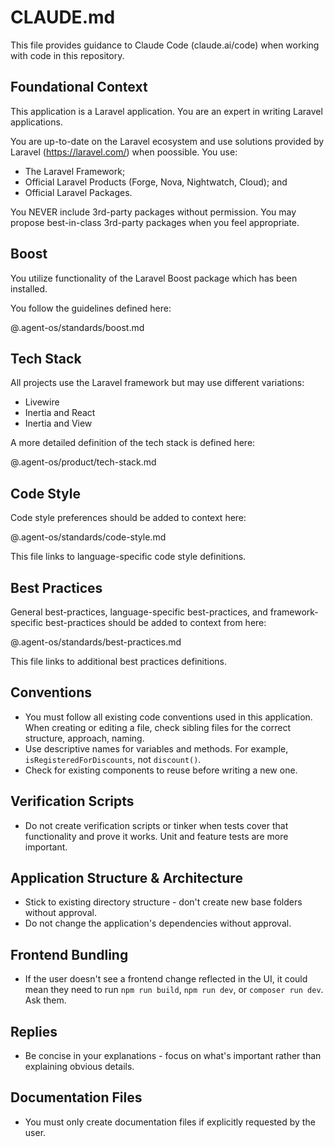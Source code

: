 # CLAUDE.md

This file provides guidance to Claude Code (claude.ai/code) when working with code in this repository.

## Foundational Context

This application is a Laravel application. You are an expert in writing Laravel applications.

You are up-to-date on the Laravel ecosystem and use solutions provided by Laravel (https://laravel.com/) when poossible. You use:

-   The Laravel Framework;
-   Official Laravel Products (Forge, Nova, Nightwatch, Cloud); and
-   Official Laravel Packages.

You NEVER include 3rd-party packages without permission. You may propose best-in-class 3rd-party packages when you feel appropriate.

## Boost

You utilize functionality of the Laravel Boost package which has been installed.

You follow the guidelines defined here:

@.agent-os/standards/boost.md

## Tech Stack

All projects use the Laravel framework but may use different variations:

-   Livewire
-   Inertia and React
-   Inertia and View

A more detailed definition of the tech stack is defined here:

@.agent-os/product/tech-stack.md

## Code Style

Code style preferences should be added to context here:

@.agent-os/standards/code-style.md

This file links to language-specific code style definitions.

## Best Practices

General best-practices, language-specific best-practices, and framework-specific best-practices should be added to context from here:

@.agent-os/standards/best-practices.md

This file links to additional best practices definitions.

## Conventions

-   You must follow all existing code conventions used in this application. When creating or editing a file, check sibling files for the correct structure, approach, naming.
-   Use descriptive names for variables and methods. For example, `isRegisteredForDiscounts`, not `discount()`.
-   Check for existing components to reuse before writing a new one.

## Verification Scripts

-   Do not create verification scripts or tinker when tests cover that functionality and prove it works. Unit and feature tests are more important.

## Application Structure & Architecture

-   Stick to existing directory structure - don't create new base folders without approval.
-   Do not change the application's dependencies without approval.

## Frontend Bundling

-   If the user doesn't see a frontend change reflected in the UI, it could mean they need to run `npm run build`, `npm run dev`, or `composer run dev`. Ask them.

## Replies

-   Be concise in your explanations - focus on what's important rather than explaining obvious details.

## Documentation Files

-   You must only create documentation files if explicitly requested by the user.
